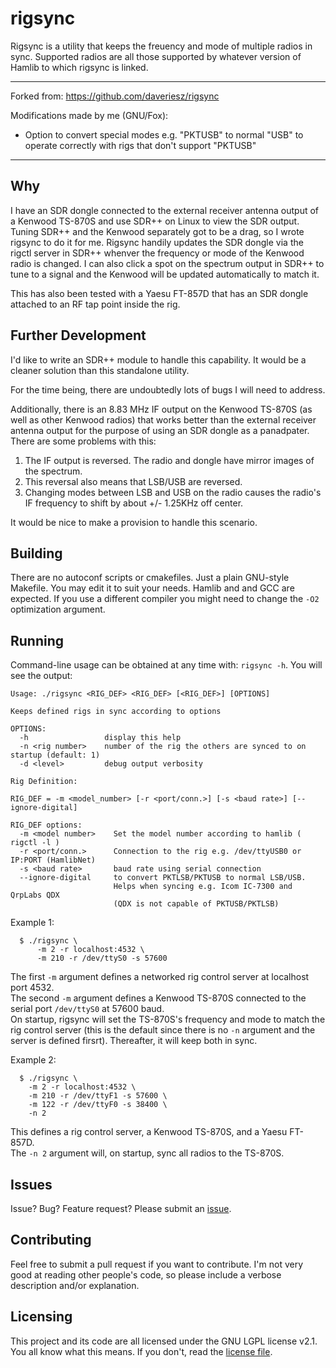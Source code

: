 # rigsync

Rigsync is a utility that keeps the freuency and mode of multiple radios in sync.  Supported radios are all those supported by whatever version of Hamlib to which rigsync is linked.

<hr>

Forked from: https://github.com/daveriesz/rigsync    

Modifications made by me (GNU/Fox):  
* Option to convert special modes e.g. "PKTUSB" to normal "USB" to operate correctly with rigs that don't support "PKTUSB"
<hr>

## Why

I have an SDR dongle connected to the external receiver antenna output of a Kenwood TS-870S and use SDR++ on Linux to view the SDR output.  Tuning SDR++ and the Kenwood separately got to be a drag, so I wrote rigsync to do it for me.  Rigsync handily updates the SDR dongle via the rigctl server in SDR++ whenver the frequency or mode of the Kenwood radio is changed.  I can also click a spot on the spectrum output in SDR++ to tune to a signal and the Kenwood will be updated automatically to match it.

This has also been tested with a Yaesu FT-857D that has an SDR dongle attached to an RF tap point inside the rig.

## Further Development

I'd like to write an SDR++ module to handle this capability.  It would be a cleaner solution than this standalone utility.

For the time being, there are undoubtedly lots of bugs I will need to address.

Additionally, there is an 8.83 MHz IF output on the Kenwood TS-870S (as well as other Kenwood radios) that works better than the external receiver antenna output for the purpose of using an SDR dongle as a panadpater.  There are some problems with this:

1. The IF output is reversed.  The radio and dongle have mirror images of the spectrum.
2. This reversal also means that LSB/USB are reversed.
3. Changing modes between LSB and USB on the radio causes the radio's IF frequency to shift by about +/- 1.25KHz off center.

It would be nice to make a provision to handle this scenario.

## Building

There are no autoconf scripts or cmakefiles.  Just a plain GNU-style Makefile.  You may edit it to suit your needs.  Hamlib and and GCC are expected.  If you use a different compiler you might need to change the ```-O2``` optimization argument.

## Running

Command-line usage can be obtained at any time with:  ```rigsync -h```.  You will see the output:

```
Usage: ./rigsync <RIG_DEF> <RIG_DEF> [<RIG_DEF>] [OPTIONS]

Keeps defined rigs in sync according to options

OPTIONS:
  -h                 display this help
  -n <rig number>    number of the rig the others are synced to on startup (default: 1)
  -d <level>         debug output verbosity

Rig Definition:

RIG_DEF = -m <model_number> [-r <port/conn.>] [-s <baud rate>] [--ignore-digital]

RIG_DEF options:
  -m <model number>    Set the model number according to hamlib ( rigctl -l )
  -r <port/conn.>      Connection to the rig e.g. /dev/ttyUSB0 or IP:PORT (HamlibNet)
  -s <baud rate>       baud rate using serial connection
  --ignore-digital     to convert PKTLSB/PKTUSB to normal LSB/USB.
                       Helps when syncing e.g. Icom IC-7300 and QrpLabs QDX
                       (QDX is not capable of PKTUSB/PKTLSB)
```

Example 1:

```
  $ ./rigsync \
      -m 2 -r localhost:4532 \
      -m 210 -r /dev/ttyS0 -s 57600
```

The first ```-m``` argument defines a networked rig control server at localhost port 4532.  
The second  ```-m``` argument defines a Kenwood TS-870S connected to the serial port `/dev/ttyS0` at 57600 baud.  
On startup, rigsync will set the TS-870S's frequency and mode to match the rig control server
(this is the default since there is no ```-n``` argument and the server is defined firsrt).  Thereafter, it will keep both in sync.

Example 2:

```
  $ ./rigsync \
    -m 2 -r localhost:4532 \
    -m 210 -r /dev/ttyF1 -s 57600 \
    -m 122 -r /dev/ttyF0 -s 38400 \
    -n 2
```

This defines a rig control server, a Kenwood TS-870S, and a Yaesu FT-857D.  
The ```-n 2``` argument will, on startup, sync all radios to the TS-870S.

## Issues

Issue?  Bug?  Feature request?  Please submit an [issue](https://github.com/GNUFox/rigsync/issues).

## Contributing

Feel free to submit a pull request if you want to contribute.  I'm not very good at reading other people's code, so please include a verbose description and/or explanation.

## Licensing

This project and its code are all licensed under the GNU LGPL license v2.1.  You all know what this means.  If you don't, read the [license file](LICENSE?raw=1).

